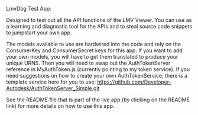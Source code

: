 LmvDbg Test App:

Designed to test out all the API functions of the LMV Viewer. You can use as a learning and diagnostic tool for the APIs and to steal source code snippets to jumpstart your own app.

The models available to use are hardwired into the code and rely on the ConsumerKey and ConsumerSecret keys for this app.  If you want to add your own models, you will have to get them translated to produce your unique URNS.  Then you will need to swap out the AuthTokenServer reference in MyAuthToken.js (currently pointing to my token service).  If you need suggestions on how to create your own AuthTokenService, there is a template service here for you to use:  https://github.com/Developer-Autodesk/AuthTokenServer_Simple.git

See the README file that is part of the live app (by clicking on the README link) for more details on how to use this app.